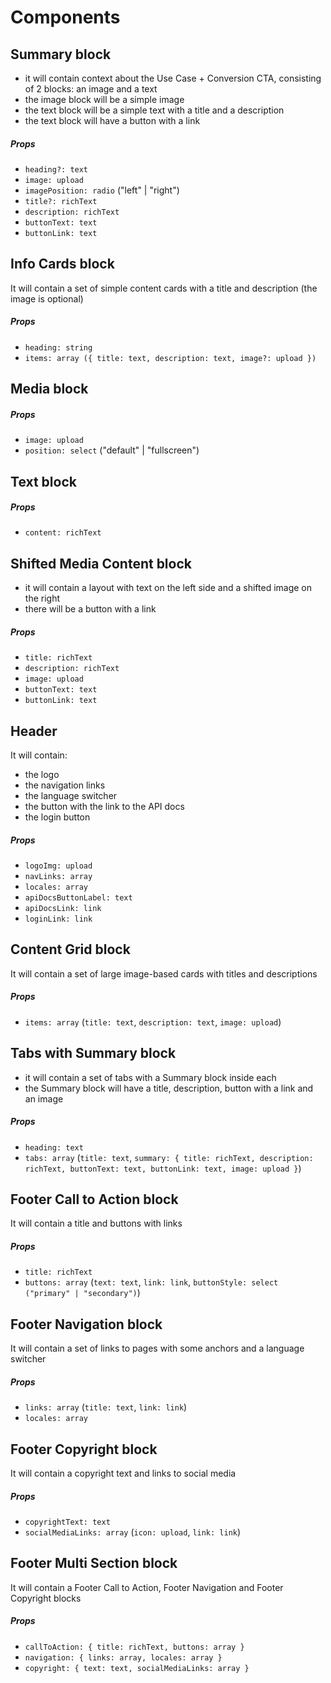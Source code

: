 # Components

## Summary block

- it will contain context about the Use Case + Conversion CTA, consisting of 2 blocks: an image and a text
- the image block will be a simple image
- the text block will be a simple text with a title and a description
- the text block will have a button with a link

##### Props

- `heading?: text`
- `image: upload`
- `imagePosition: radio` ("left" | "right")
- `title?: richText`
- `description: richText`
- `buttonText: text`
- `buttonLink: text`

## Info Cards block

It will contain a set of simple content cards with a title and description (the image is optional)

##### Props

- `heading: string`
- `items: array ({ title: text, description: text, image?: upload })`

## Media block

##### Props

- `image: upload`
- `position: select` ("default" | "fullscreen")

## Text block

##### Props

- `content: richText`

## Shifted Media Content block

- it will contain a layout with text on the left side and a shifted image on the right
- there will be a button with a link

##### Props

- `title: richText`
- `description: richText`
- `image: upload`
- `buttonText: text`
- `buttonLink: text`

## Header

It will contain:
- the logo
- the navigation links
- the language switcher
- the button with the link to the API docs
- the login button

##### Props

- `logoImg: upload`
- `navLinks: array`
- `locales: array`
- `apiDocsButtonLabel: text`
- `apiDocsLink: link`
- `loginLink: link`


## Content Grid block

It will contain a set of large image-based cards with titles and descriptions

##### Props

- `items: array` (`title: text`, `description: text`, `image: upload`)


## Tabs with Summary block

- it will contain a set of tabs with a Summary block inside each
- the Summary block will have a title, description, button with a link and an image

##### Props

- `heading: text`
- `tabs: array` (`title: text`, `summary: { title: richText, description: richText, buttonText: text, buttonLink: text, image: upload }`)


## Footer Call to Action block

It will contain a title and buttons with links

##### Props

- `title: richText`
- `buttons: array` (`text: text`, `link: link`, `buttonStyle: select ("primary" | "secondary")`)


## Footer Navigation block

It will contain a set of links to pages with some anchors and a language switcher

##### Props

- `links: array` (`title: text`, `link: link`)
- `locales: array`


## Footer Copyright block

It will contain a copyright text and links to social media

##### Props

- `copyrightText: text`
- `socialMediaLinks: array` (`icon: upload`, `link: link`)


## Footer Multi Section block

It will contain a Footer Call to Action, Footer Navigation and Footer Copyright blocks

##### Props

- `callToAction: { title: richText, buttons: array }`
- `navigation: { links: array, locales: array }`
- `copyright: { text: text, socialMediaLinks: array }`
